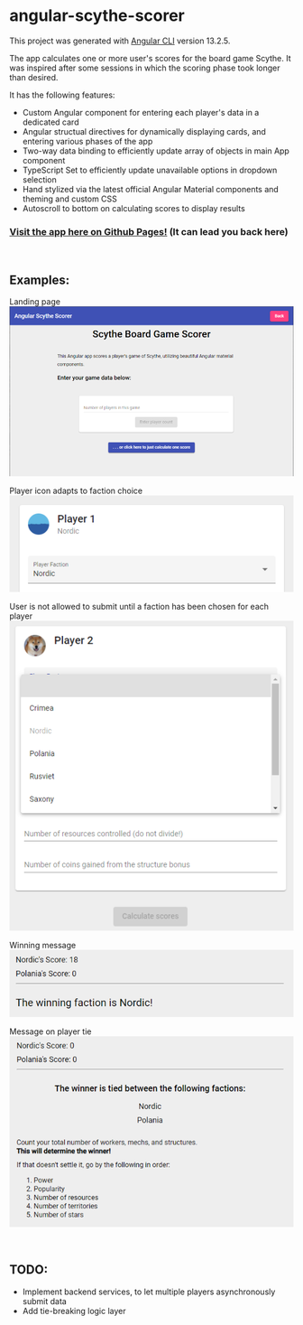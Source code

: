 # angular-scythe-scorer

This project was generated with [Angular CLI](https://github.com/angular/angular-cli) version 13.2.5.

The app calculates one or more user's scores for the board game Scythe. It was inspired after some sessions in which the scoring phase took longer than desired.

It has the following features:

- Custom Angular component for entering each player's data in a dedicated card
- Angular structual directives for dynamically displaying cards, and entering various phases of the app
- Two-way data binding to efficiently update array of objects in main App component
- TypeScript Set to efficiently update unavailable options in dropdown selection
- Hand stylized via the latest official Angular Material components and theming and custom CSS
- Autoscroll to bottom on calculating scores to display results

### [Visit the app here on Github Pages!](https://arami265.github.io/angular-scythe-scorer/) (It can lead you back here)

<br>

## Examples:
Landing page
![Screenshot 1](/readme_img/screen1.png)

Player icon adapts to faction choice
![Screenshot 2](/readme_img/screen2.png)

User is not allowed to submit until a faction has been chosen for each player
![Screenshot 3](/readme_img/screen3.png)

Winning message
![Screenshot 4](/readme_img/screen4.png)

Message on player tie
![Screenshot 5](/readme_img/screen5.png)

<br>

## TODO:
- Implement backend services, to let multiple players asynchronously submit data
- Add tie-breaking logic layer
